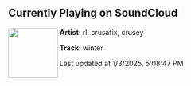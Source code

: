 ## Currently Playing on SoundCloud

[<img align="left" width="100" src="https://i1.sndcdn.com/artworks-iICv0ny4E6IUC96b-z0V8Cg-t500x500.jpg">](https://soundcloud.com/rlvst/winter?in=saxurn/sets/blobtech/)

**Artist**: rl, crusafix, crusey 

**Track**: winter

Last updated at 1/3/2025, 5:08:47 PM
